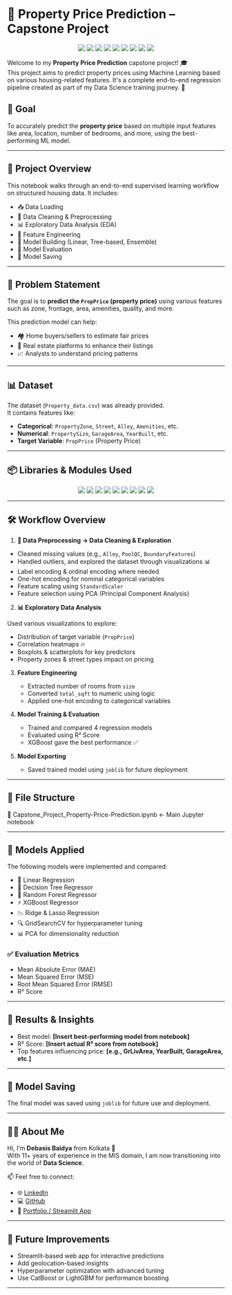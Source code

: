 # 🏡 Property Price Prediction – Capstone Project

<p align="center">
  <img src="https://img.shields.io/badge/pandas-Used-0A74DA?logo=pandas&logoColor=white" />
  <img src="https://img.shields.io/badge/numpy-Used-4D77CF?logo=numpy&logoColor=white" />
  <img src="https://img.shields.io/badge/matplotlib-Used-007ACC?logo=matplotlib&logoColor=white" />
  <img src="https://img.shields.io/badge/seaborn-Used-2D3E50?logo=seaborn&logoColor=white" />
  <img src="https://img.shields.io/badge/scikit--learn-Used-F7931E?logo=scikit-learn&logoColor=white" />
  <img src="https://img.shields.io/badge/xgboost-Used-FF6600?logo=python&logoColor=white" />
  <img src="https://img.shields.io/badge/joblib-Used-13AA52?logo=python&logoColor=white" />
  <img src="https://img.shields.io/badge/warnings-Used-B0B0B0" />
  <img src="https://img.shields.io/badge/math-Used-8E8E8E" />
</p>

Welcome to my **Property Price Prediction** capstone project! 🎓  
This project aims to predict property prices using Machine Learning based on various housing-related features. It's a complete end-to-end regression pipeline created as part of my Data Science training journey. 🚀

## 🎯 Goal

To accurately predict the **property price** based on multiple input features like area, location, number of bedrooms, and more, using the best-performing ML model.

---

## 📂 Project Overview

This notebook walks through an end-to-end supervised learning workflow on structured housing data. It includes:

- 📥 Data Loading  
- 🧹 Data Cleaning & Preprocessing  
- 📊 Exploratory Data Analysis (EDA)  
- 🧠 Feature Engineering  
- 🤖 Model Building (Linear, Tree-based, Ensemble)  
- 🧪 Model Evaluation  
- 💾 Model Saving

---

## 🧠 Problem Statement

The goal is to **predict the `PropPrice` (property price)** using various features such as zone, frontage, area, amenities, quality, and more.

This prediction model can help:

- 🏘️ Home buyers/sellers to estimate fair prices  
- 🏢 Real estate platforms to enhance their listings  
- 📈 Analysts to understand pricing patterns

---

## 📊 Dataset

The dataset (`Property_data.csv`) was already provided.  
It contains features like:

- **Categorical**: `PropertyZone`, `Street`, `Alley`, `Amenities`, etc.  
- **Numerical**: `PropertySize`, `GarageArea`, `YearBuilt`, etc.  
- **Target Variable**: `PropPrice` (Property Price)

---

## 📦 Libraries & Modules Used

<p align="center">
  <img src="https://img.shields.io/badge/pandas-Used-blue?logo=pandas&logoColor=white" />
  <img src="https://img.shields.io/badge/numpy-Used-blue?logo=numpy&logoColor=white" />
  <img src="https://img.shields.io/badge/matplotlib-Used-blue?logo=matplotlib&logoColor=white" />
  <img src="https://img.shields.io/badge/seaborn-Used-blue?logo=seaborn&logoColor=white" />
  <img src="https://img.shields.io/badge/scikit--learn-Used-blue?logo=scikitlearn&logoColor=white" />
  <img src="https://img.shields.io/badge/xgboost-Used-blue?logo=python&logoColor=white" />
  <img src="https://img.shields.io/badge/joblib-Used-blue?logo=python&logoColor=white" />
  <img src="https://img.shields.io/badge/warnings-Used-lightgrey" />
  <img src="https://img.shields.io/badge/math-Used-lightgrey" />
</p>

---

## 🛠️ Workflow Overview

1. **🧹 Data Preprocessing -> Data Cleaning & Exploration**

- Cleaned missing values (e.g., `Alley`, `PoolQC`, `BoundaryFeatures`)
- Handled outliers, and explored the dataset through visualizations 📊
- Label encoding & ordinal encoding where needed
- One-hot encoding for nominal categorical variables
- Feature scaling using `StandardScaler`
- Feature selection using PCA (Principal Component Analysis)


2. **📊 Exploratory Data Analysis**

Used various visualizations to explore:

- Distribution of target variable (`PropPrice`)
- Correlation heatmaps 🔥
- Boxplots & scatterplots for key predictors
- Property zones & street types impact on pricing

3. **Feature Engineering**  
   - Extracted number of rooms from `size`
   - Converted `total_sqft` to numeric using logic
   - Applied one-hot encoding to categorical variables

4. **Model Training & Evaluation**  
   - Trained and compared 4 regression models
   - Evaluated using R² Score
   - XGBoost gave the best performance ✅

5. **Model Exporting**  
   - Saved trained model using `joblib` for future deployment

---

## 📂 File Structure

📁 Capstone_Project_Property-Price-Prediction.ipynb ← Main Jupyter notebook

---

## 🤖 Models Applied

The following models were implemented and compared:

- 📏 Linear Regression  
- 🌲 Decision Tree Regressor  
- 🌲 Random Forest Regressor  
- ⚡ XGBoost Regressor  
- 📉 Ridge & Lasso Regression  
- 🔍 GridSearchCV for hyperparameter tuning  
- 📊 PCA for dimensionality reduction

### ✅ Evaluation Metrics

- Mean Absolute Error (MAE)  
- Mean Squared Error (MSE)  
- Root Mean Squared Error (RMSE)  
- R² Score

---

## 🧪 Results & Insights

- Best model: **[Insert best-performing model from notebook]**
- R² Score: **[Insert actual R² score from notebook]**
- Top features influencing price: **[e.g., GrLivArea, YearBuilt, GarageArea, etc.]**

---

## 💾 Model Saving

The final model was saved using `joblib` for future use and deployment.

---

## 🙋‍♂️ About Me

Hi, I’m **Debasis Baidya** from Kolkata 👋  
With 11+ years of experience in the MIS domain, I am now transitioning into the world of **Data Science**.

📫 Feel free to connect:

- 🌐 [LinkedIn](#)
- 💻 [GitHub](#)
- 🔗 [Portfolio / Streamlit App](#)

---

## 🚀 Future Improvements

- Streamlit-based web app for interactive predictions  
- Add geolocation-based insights  
- Hyperparameter optimization with advanced tuning  
- Use CatBoost or LightGBM for performance boosting

---
